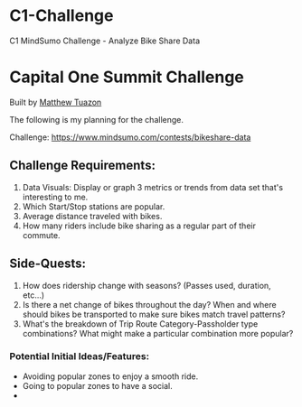# C1-Challenge
C1 MindSumo Challenge - Analyze Bike Share Data

# Capital One Summit Challenge
Built by <a href = "matthew-tuazon.github.io">Matthew Tuazon</a>

The following is my planning for the challenge. 

Challenge: <a href = "https://www.mindsumo.com/contests/bikeshare-data">https://www.mindsumo.com/contests/bikeshare-data</a>

## Challenge Requirements: 
1. Data Visuals: Display or graph 3 metrics or trends from data set that's interesting to me. 
2. Which Start/Stop stations are popular.
3. Average distance traveled with bikes.
4. How many riders include bike sharing as a regular part of their commute.

## Side-Quests:
1. How does ridership change with seasons? (Passes used, duration, etc...)
2. Is there a net change of bikes throughout the day? When and where should bikes be transported to make sure bikes match travel patterns?
3. What's the breakdown of Trip Route Category-Passholder type combinations? What might make a particular combination more popular?

### Potential Initial Ideas/Features:
* Avoiding popular zones to enjoy a smooth ride.
* Going to popular zones to have a social.
* 
